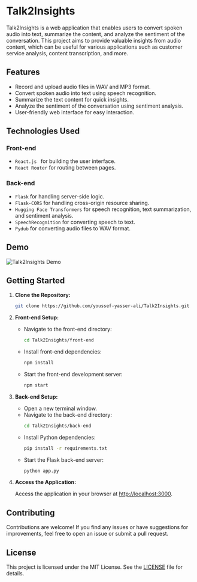# Talk2Insights

Talk2Insights is a web application that enables users to convert spoken audio into text, summarize the content, and analyze the sentiment of the conversation. This project aims to provide valuable insights from audio content, which can be useful for various applications such as customer service analysis, content transcription, and more.

## Features

- Record and upload audio files in WAV and MP3 format.
- Convert spoken audio into text using speech recognition.
- Summarize the text content for quick insights.
- Analyze the sentiment of the conversation using sentiment analysis.
- User-friendly web interface for easy interaction.

## Technologies Used

### Front-end

- `React.js ` for building the user interface.
- `React Router` for routing between pages.

### Back-end

- `Flask` for handling server-side logic.
- `Flask-CORS` for handling cross-origin resource sharing.
- `Hugging Face Transformers` for speech recognition, text summarization, and sentiment analysis.
- `SpeechRecognition` for converting speech to text.
- `Pydub` for converting audio files to WAV format.

## Demo

![Talk2Insights Demo](https://github.com/youssef-yasser-ali/Talk2Insights.git/demo/demo.gif)

## Getting Started

1. **Clone the Repository:**

   ```sh
   git clone https://github.com/youssef-yasser-ali/Talk2Insights.git
   ```

2. **Front-end Setup:**

   - Navigate to the front-end directory:
     ```sh
     cd Talk2Insights/front-end
     ```
   - Install front-end dependencies:
     ```sh
     npm install
     ```
   - Start the front-end development server:
     ```sh
     npm start
     ```

3. **Back-end Setup:**

   - Open a new terminal window.
   - Navigate to the back-end directory:
     ```sh
     cd Talk2Insights/back-end
     ```
   - Install Python dependencies:
     ```sh
     pip install -r requirements.txt
     ```
   - Start the Flask back-end server:
     ```sh
     python app.py
     ```

4. **Access the Application:**

   Access the application in your browser at [http://localhost:3000](http://localhost:3000).

## Contributing

Contributions are welcome! If you find any issues or have suggestions for improvements, feel free to open an issue or submit a pull request.

## License

This project is licensed under the MIT License. See the [LICENSE](LICENSE) file for details.
